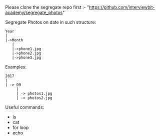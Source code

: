 Please clone the segregate repo first :- "https://github.com/interviewbit-academy/segregate_photos"


Segregate Photos on date in such structure:


```
Year
|
|->Month
   |
   |->phone1.jpg
   |->phone2.jpg
   |->phone3.jpg
```

Examples:
```
2017
|
| -> 09
     |
     | -> photos1.jpg
     | -> photos2.jpg
```

Useful commands:
* ls
* cat
* for loop
* echo

